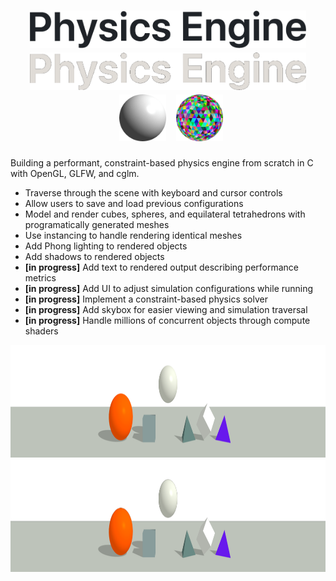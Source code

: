 <h1 align="center">
  <img src="https://github.com/Polaris1000M/physics-engine/blob/main/assets/text.png#gh-light-mode-only" alt="Logo" height="60">
  <img src="https://github.com/Polaris1000M/physics-engine/blob/main/assets/text-inverted.png#gh-dark-mode-only" alt="Logo" height="60">
  
  <img src="assets/phong-icosphere.png" height="75" hspace="10">
  <img src="assets/colored-icosphere.png" height="75">
</h1>

Building a performant, constraint-based physics engine from scratch in C with OpenGL, GLFW, and cglm.
- Traverse through the scene with keyboard and cursor controls
- Allow users to save and load previous configurations
- Model and render cubes, spheres, and equilateral tetrahedrons with programatically generated meshes
- Use instancing to handle rendering identical meshes
- Add Phong lighting to rendered objects
- Add shadows to rendered objects
- **[in progress]** Add text to rendered output describing performance metrics
- **[in progress]** Add UI to adjust simulation configurations while running
- **[in progress]** Implement a constraint-based physics solver
- **[in progress]** Add skybox for easier viewing and simulation traversal
- **[in progress]** Handle millions of concurrent objects through compute shaders

<div align="center">
  <img src="https://github.com/Polaris1000M/physics-engine/blob/main/assets/banner.png#gh-light-mode-only" alt="Logo" height="180">
  <img src="https://github.com/Polaris1000M/physics-engine/blob/main/assets/banner-inverted.png#gh-dark-mode-only" alt="Logo" height="180">
</div>
